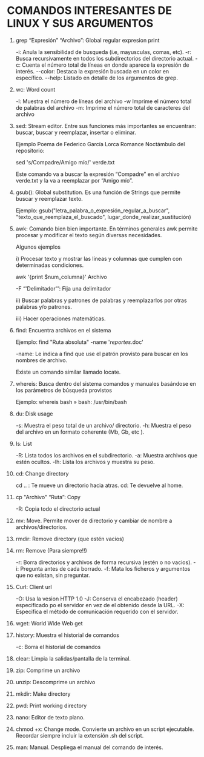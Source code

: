 # COMANDOS INTERESANTES DE LINUX Y SUS ARGUMENTOS

1) grep “Expresión” “Archivo”: Global regular expresion print

	-i: Anula la sensibilidad de busqueda (i.e, mayusculas, comas, etc).
	-r: Busca recursivamente en todos los subdirectorios del directorio actual.
	-c: Cuenta el número total de líneas en donde aparece la expresión de interés.
	--color: Destaca la expresión buscada en un color en específico.
	--help: Listado en detalle de los argumentos de grep.

2) wc: Word count

	-l: Muestra el número de líneas del archivo
	-w Imprime el número total de palabras del archivo
	-m: Imprime el número total de caracteres del archivo

3) sed: Stream editor. Entre sus funciones más importantes se encuentran: buscar, buscar y reemplazar, insertar o eliminar.

	Ejemplo Poema de Federico García Lorca Romance Noctámbulo del repositorio: 

	sed 's/Compadre/Amigo mío/' verde.txt 

	Este comando va a buscar la expresión “Compadre” en el archivo verde.txt y la va a reemplazar por “Amigo mío”.

4) gsub(): Global substitution. Es una función de Strings que permite buscar y reemplazar texto.

	Ejemplo: gsub("letra_palabra_o_expresión_regular_a_buscar", "texto_que_reemplaza_el_buscado", lugar_donde_realizar_sustitución)

5) awk: Comando bien bien importante. En términos generales awk permite procesar y modificar el texto según diversas necesidades.

	Algunos ejemplos

	i) Procesar texto y mostrar las líneas y columnas que cumplen con determinadas condiciones.

	awk '{print $num_columna}' Archivo

	-F “'Delimitador'”: Fija una delimitador 

	ii) Buscar palabras y patrones de palabras y reemplazarlos por otras palabras y/o patrones.

	iii) Hacer operaciones matemáticas.

6) find: Encuentra archivos en el sistema

	Ejemplo: find "Ruta absoluta" -name '*reportes*.doc'

	-name: Le indica a find que use el patrón provisto para buscar en los nombres de archivo.

	Existe un comando similar llamado locate.

7) whereis: Busca dentro del sistema comandos y manuales basándose en los parámetros de búsqueda provistos 

	Ejemplo: whereis bash 
	        » bash: /usr/bin/bash 

8) du: Disk usage

	-s: Muestra el peso total de un archivo/ directorio.
	-h: Muestra el peso del archivo en un formato coherente (Mb, Gb, etc ).

9) ls: List

	-R: Lista todos los archivos en el subdirectorio.
	-a: Muestra archivos que estén ocultos.
	-lh: Lista los archivos y muestra su peso.

10) cd: Change directory

	cd .. : Te mueve un directorio hacia atras. 
	cd: Te devuelve al home.

11) cp "Archivo" “Ruta”: Copy

	-R: Copia todo el directorio actual

12) mv: Move. Permite mover de directorio y cambiar de nombre a archivos/directorios.

13) rmdir: Remove directory (que estén vacios)

14) rm: Remove (Para siempre!!)

	-r: Borra directorios y archivos de forma recursiva (estén o no vacios).
	-i: Pregunta antes de cada borrado.
	-f: Mata los ficheros y argumentos que no existan, sin preguntar.

15) Curl: Client url

	-O: Usa la vesion HTTP 1.0
	-J: Conserva el encabezado (header) especificado po el servidor en vez de el obtenido desde la URL.
	-X: Especifica el método de comunicación requerido con el servidor.

16) wget: World Wide Web get 

17) history: Muestra el historial de comandos

	-c: Borra el historial de comandos

18) clear: Limpia la salidas/pantalla de la terminal.

19) zip: Comprime un archivo

20) unzip: Descomprime un archivo

21) mkdir: Make directory

22) pwd: Print working directory

23) nano: Editor de texto plano. 

24) chmod +x: Change mode. Convierte un archivo en un script ejecutable. Recordar siempre incluir la extensión .sh del script.

25) man: Manual. Despliega el manual del comando de interés. 












